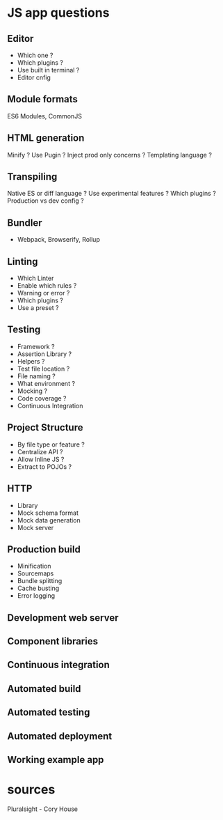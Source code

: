 # JS app questions

## Editor
- Which one ?
- Which plugins ?
- Use built in terminal ?
- Editor cnfig

## Module formats
ES6 Modules, CommonJS

## HTML generation
Minify ?
Use Pugin ?
Inject prod only concerns ?
Templating language ?


## Transpiling
Native ES or diff language ?
Use experimental features ?
Which plugins ?
Production vs dev config ?

## Bundler
- Webpack, Browserify, Rollup

## Linting
- Which Linter
- Enable which rules ?
- Warning or error ?
- Which plugins ?
- Use a preset ?

## Testing
- Framework ?
- Assertion Library ?
- Helpers ?
- Test file location ?
- File naming ?
- What environment ?
- Mocking ?
- Code coverage ?
- Continuous Integration

## Project Structure
- By file type or feature ?
- Centralize API ?
- Allow Inline JS ?
- Extract to POJOs ?

## HTTP
- Library
- Mock schema format
- Mock data generation
- Mock server

## Production build
- Minification
- Sourcemaps
- Bundle splitting
- Cache busting
- Error logging

## Development web server
## Component libraries

## Continuous integration
## Automated build
## Automated testing
## Automated deployment
## Working example app

# sources
Pluralsight - Cory House

